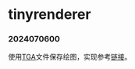 # tinyrenderer

### 2024070600
使用[TGA](https://en.wikipedia.org/wiki/Truevision_TGA)文件保存绘图，实现参考[链接](http://www.paulbourke.net/dataformats/tga/)。